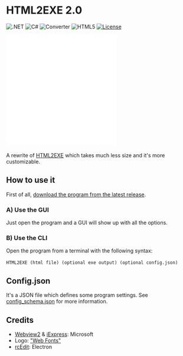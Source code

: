 # HTML2EXE 2.0
![.NET](https://img.shields.io/badge/.NET-5C2D91?style=for-the-badge&logo=.net&logoColor=white)
![C#](https://img.shields.io/badge/c%23-%23239120.svg?style=for-the-badge&logo=csharp&logoColor=white)
![Converter](https://img.shields.io/badge/converter-gray?style=for-the-badge)
![HTML5](https://img.shields.io/badge/html5-%23E34F26.svg?style=for-the-badge&logo=html5&logoColor=white)
[![License](https://img.shields.io/github/license/jgc777/HTML2EXE-2.0?style=for-the-badge)](./LICENSE)

![Icon](icon.png)

A rewrite of [HTML2EXE](https://jgc.corefn.xyz/HTML2EXE) which takes much less size and it's more customizable.

## How to use it
First of all, [download the program from the latest release](https://github.com/jgc777/HTML2EXE-2.0/releases/latest/).

### A) Use the GUI
Just open the program and a GUI will show up with all the options.

### B) Use the CLI
Open the program from a terminal with the following syntax:

`HTML2EXE (html file) (optional exe output) (optional config.json)`

## Config.json
It's a JSON file which defines some program settings. See [config_schema.json](https://jgc.corefn.xyz/HTML2EXE-2.0/config_schema.json) for more information.

## Credits
- [Webview2](https://developer.microsoft.com/es-es/microsoft-edge/webview2) & [iExpress](https://es.wikipedia.org/wiki/IExpress): Microsoft
- Logo: ["Web Fonts"](http://www.onlinewebfonts.com)
- [rcEdit](https://github.com/electron/rcedit): Electron
